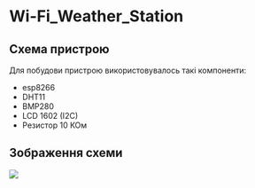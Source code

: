 # Wi-Fi_Weather_Station
## Схема пристрою
<p>Для побудови пристрою використовувалось такі компоненти:</p>

- esp8266
- DHT11
- BMP280
- LCD 1602 (I2C)
- Резистор 10 КОм

## Зображення схеми

![](https://github.com/petro228/Wi-Fi_Weather_Station/blob/main/img/WiFi_wather%20station.png)
